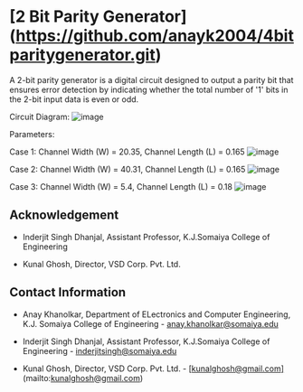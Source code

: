 # [2 Bit Parity Generator] (https://github.com/anayk2004/4bitparitygenerator.git)
A 2-bit parity generator is a digital circuit designed to output a parity bit that ensures error detection by indicating whether the total number of '1' bits in the 2-bit input data is even or odd.

Circuit Diagram:
![image](https://github.com/user-attachments/assets/700f30b7-2d64-470a-b991-23c9bdc205cf)

Parameters:

Case 1: Channel Width (W) = 20.35, Channel Length (L) = 0.165
![image](https://github.com/user-attachments/assets/79f43caa-a8b5-4e9c-b7f3-c619dae8b33b)


Case 2: Channel Width (W) = 40.31, Channel Length (L) = 0.165
![image](https://github.com/user-attachments/assets/45b44284-1778-48f2-9a1d-5acf7de5483c)


Case 3: Channel Width (W) = 5.4, Channel Length (L) = 0.18
![image](https://github.com/user-attachments/assets/0529e753-02db-4cb6-aff4-584c51120fc3)

## Acknowledgement

* Inderjit Singh Dhanjal, Assistant Professor, K.J.Somaiya College of Engineering

* Kunal Ghosh, Director, VSD Corp. Pvt. Ltd.

## Contact Information

* Anay Khanolkar, Department of ELectronics and Computer Engineering, K.J. Somaiya College of Engineering - [anay.khanolkar@somaiya.edu](url)
  
* Inderjit Singh Dhanjal, Assistant Professor, K.J.Somaiya College of Engineering - [inderjitsingh@somaiya.edu](url)
  
* Kunal Ghosh, Director, VSD Corp. Pvt. Ltd. - [[kunalghosh@gmail.com]](url)(mailto:kunalghosh@gmail.com)




